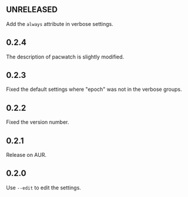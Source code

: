 ## UNRELEASED

Add the `always` attribute in verbose settings.

## 0.2.4

The description of pacwatch is slightly modified.

## 0.2.3

Fixed the default settings where "epoch" was not in the verbose groups.

## 0.2.2

Fixed the version number.

## 0.2.1

Release on AUR.

## 0.2.0

Use `--edit` to edit the settings.

